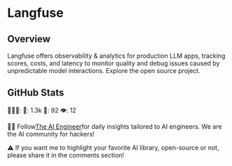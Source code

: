 # Langfuse

## Overview
Langfuse offers observability & analytics for production LLM apps, tracking scores, costs, and latency to monitor quality and debug issues caused by unpredictable model interactions. Explore the open source project.

## GitHub Stats
👷🏽‍♀️:
💫: 1.3k
🍴: 92
👁️: 12

🧙🏽 Follow[The AI Engineer](https://www.linkedin.com/company/theaiengineer/)for daily insights tailored to AI engineers. We are the AI community for hackers!

⚠️ If you want me to highlight your favorite AI library, open-source or not, please share it in the comments section!